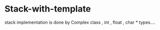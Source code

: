 # Stack-with-template
stack implementation is done by Complex class , int , float , char * types.... 
